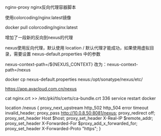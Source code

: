 nginx-proxy nginx反向代理容器脚本

使用colorcoding/nginx:latest镜像

docker pull colorcoding/nginx:latest




增加了一段新的反向到nexus的代理

nexus使用反向代理，默认使用 location / 默认代理才能成功，如果使用虚拟目录，需要设置 nexus-default.properties 中的参数

nexus-context-path=/${NEXUS_CONTEXT} 改为：nexus-context-path=/nexus

docker cp nexus-default.properties  nexus:/opt/sonatype/nexus/etc/

https://app.avacloud.com.cn/nexus 




cat nginx.crt >> /etc/pki/tls/certs/ca-bundle.crt
  336  service restart docker


 location /nexus {
                proxy_next_upstream http_502 http_504 error timeout invalid_header;
                proxy_pass http://10.0.8.50:8081/nexus;
                proxy_redirect off;
                proxy_set_header Host $host;
                proxy_set_header X-Real-IP $remote_addr;
                proxy_set_header X-Forwarded-For $proxy_add_x_forwarded_for;
                proxy_set_header X-Forwarded-Proto "https";
        }